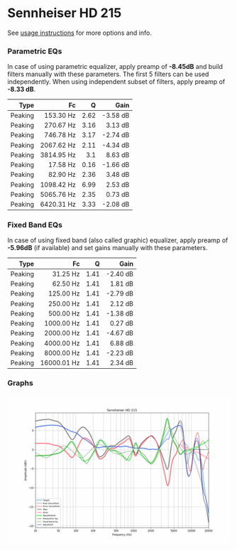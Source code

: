 # Sennheiser HD 215
See [usage instructions](https://github.com/jaakkopasanen/AutoEq#usage) for more options and info.

### Parametric EQs
In case of using parametric equalizer, apply preamp of **-8.45dB** and build filters manually
with these parameters. The first 5 filters can be used independently.
When using independent subset of filters, apply preamp of **-8.33 dB**.

| Type    | Fc         |    Q | Gain     |
|--------:|-----------:|-----:|---------:|
| Peaking | 153.30 Hz  | 2.62 | -3.58 dB |
| Peaking | 270.67 Hz  | 3.16 | 3.13 dB  |
| Peaking | 746.78 Hz  | 3.17 | -2.74 dB |
| Peaking | 2067.62 Hz | 2.11 | -4.34 dB |
| Peaking | 3814.95 Hz | 3.1  | 8.63 dB  |
| Peaking | 17.58 Hz   | 0.16 | -1.66 dB |
| Peaking | 82.90 Hz   | 2.36 | 3.48 dB  |
| Peaking | 1098.42 Hz | 6.99 | 2.53 dB  |
| Peaking | 5065.76 Hz | 2.35 | 0.73 dB  |
| Peaking | 6420.31 Hz | 3.33 | -2.08 dB |

### Fixed Band EQs
In case of using fixed band (also called graphic) equalizer, apply preamp of **-5.96dB**
(if available) and set gains manually with these parameters.

| Type    | Fc          |    Q | Gain     |
|--------:|------------:|-----:|---------:|
| Peaking | 31.25 Hz    | 1.41 | -2.40 dB |
| Peaking | 62.50 Hz    | 1.41 | 1.81 dB  |
| Peaking | 125.00 Hz   | 1.41 | -2.79 dB |
| Peaking | 250.00 Hz   | 1.41 | 2.12 dB  |
| Peaking | 500.00 Hz   | 1.41 | -1.38 dB |
| Peaking | 1000.00 Hz  | 1.41 | 0.27 dB  |
| Peaking | 2000.00 Hz  | 1.41 | -4.67 dB |
| Peaking | 4000.00 Hz  | 1.41 | 6.88 dB  |
| Peaking | 8000.00 Hz  | 1.41 | -2.23 dB |
| Peaking | 16000.01 Hz | 1.41 | 2.34 dB  |

### Graphs
![](./Sennheiser%20HD%20215.png)